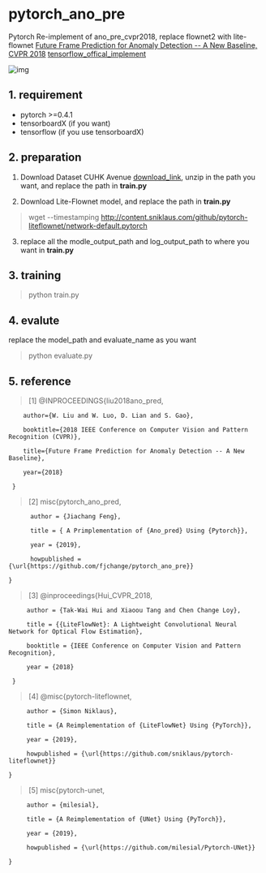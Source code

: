# pytorch_ano_pre
Pytorch Re-implement of ano_pre_cvpr2018, replace flownet2 with lite-flownet
[Future Frame Prediction for Anomaly Detection -- A New Baseline, CVPR 2018](https://arxiv.org/pdf/1712.09867.pdf)
[tensorflow_offical_implement](https://github.com/StevenLiuWen/ano_pred_cvpr2018)

![img](https://github.com/StevenLiuWen/ano_pred_cvpr2018/blob/master/assets/architecture.JPG)

## 1. requirement
- pytorch >=0.4.1
- tensorboardX (if you want)
- tensorflow (if you use tensorboardX)

## 2. preparation
1. Download Dataset CUHK Avenue [download_link](https://onedrive.live.com/?authkey=%21AMqh2fTSemfrokE&id=3705E349C336415F%215109&cid=3705E349C336415F), unzip in the path you want, and replace the path in **train.py**

2. Download Lite-Flownet model, and replace the path in **train.py**
> wget --timestamping http://content.sniklaus.com/github/pytorch-liteflownet/network-default.pytorch

3. replace all the modle_output_path and log_output_path to where you want in **train.py**

## 3. training
> python train.py

## 4. evalute
replace the model_path and evaluate_name as you want

> python evaluate.py

## 5. reference

> [1]  @INPROCEEDINGS{liu2018ano_pred, 

        author={W. Liu and W. Luo, D. Lian and S. Gao}, 
        
        booktitle={2018 IEEE Conference on Computer Vision and Pattern Recognition (CVPR)}, 
        
        title={Future Frame Prediction for Anomaly Detection -- A New Baseline}, 
        
        year={2018}
        
     }
     
> [2]  misc{pytorch_ano_pred,

          author = {Jiachang Feng},
          
          title = { A Primplementation of {Ano_pred} Using {Pytorch}},
          
          year = {2019},
          
          howpublished = {\url{https://github.com/fjchange/pytorch_ano_pre}}
          
    }

> [3]  @inproceedings{Hui_CVPR_2018,

         author = {Tak-Wai Hui and Xiaoou Tang and Chen Change Loy},
         
         title = {{LiteFlowNet}: A Lightweight Convolutional Neural Network for Optical Flow Estimation},
         
         booktitle = {IEEE Conference on Computer Vision and Pattern Recognition},
         
         year = {2018}
         
     }

> [4]  @misc{pytorch-liteflownet,

         author = {Simon Niklaus},
         
         title = {A Reimplementation of {LiteFlowNet} Using {PyTorch}},
         
         year = {2019},
         
         howpublished = {\url{https://github.com/sniklaus/pytorch-liteflownet}}
         
    }
   
> [5]  misc{pytorch-unet,

         author = {milesial},
         
         title = {A Reimplementation of {UNet} Using {PyTorch}},
         
         year = {2019},
         
         howpublished = {\url{https://github.com/milesial/Pytorch-UNet}}
         
    }
